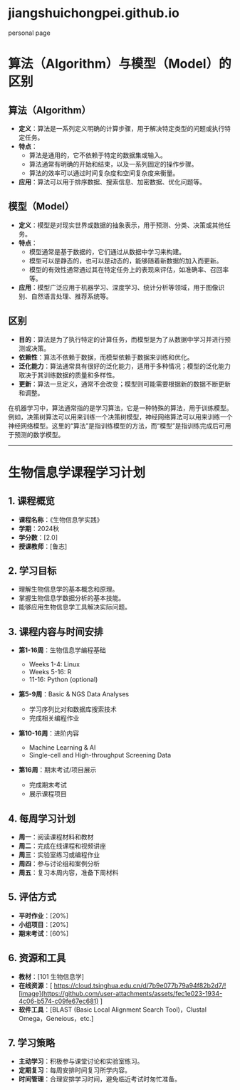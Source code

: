 # jiangshuichongpei.github.io
personal page


# 算法（Algorithm）与模型（Model）的区别

## 算法（Algorithm）
- **定义**：算法是一系列定义明确的计算步骤，用于解决特定类型的问题或执行特定任务。
- **特点**：
  - 算法是通用的，它不依赖于特定的数据集或输入。
  - 算法通常有明确的开始和结束，以及一系列固定的操作步骤。
  - 算法的效率可以通过时间复杂度和空间复杂度来衡量。
- **应用**：算法可以用于排序数据、搜索信息、加密数据、优化问题等。

## 模型（Model）
- **定义**：模型是对现实世界或数据的抽象表示，用于预测、分类、决策或其他任务。
- **特点**：
  - 模型通常是基于数据的，它们通过从数据中学习来构建。
  - 模型可以是静态的，也可以是动态的，能够随着新数据的加入而更新。
  - 模型的有效性通常通过其在特定任务上的表现来评估，如准确率、召回率等。
- **应用**：模型广泛应用于机器学习、深度学习、统计分析等领域，用于图像识别、自然语言处理、推荐系统等。

## 区别
- **目的**：算法是为了执行特定的计算任务，而模型是为了从数据中学习并进行预测或决策。
- **依赖性**：算法不依赖于数据，而模型依赖于数据来训练和优化。
- **泛化能力**：算法通常具有很好的泛化能力，适用于多种情况；模型的泛化能力取决于其训练数据的质量和多样性。
- **更新**：算法一旦定义，通常不会改变；模型则可能需要根据新的数据不断更新和调整。

在机器学习中，算法通常指的是学习算法，它是一种特殊的算法，用于训练模型。例如，决策树算法可以用来训练一个决策树模型，神经网络算法可以用来训练一个神经网络模型。这里的“算法”是指训练模型的方法，而“模型”是指训练完成后可用于预测的数学模型。



-------------------------------------------------------------







# 生物信息学课程学习计划

## 1. 课程概览
- **课程名称**：《生物信息学实践》
- **学期**：2024秋
- **学分数**：[2.0]
- **授课教师**：[鲁志]

## 2. 学习目标
- 理解生物信息学的基本概念和原理。
- 掌握生物信息学数据分析的基本技能。
- 能够应用生物信息学工具解决实际问题。

## 3. 课程内容与时间安排
- **第1-16周**：生物信息学编程基础
  - Weeks 1-4: Linux
  - Weeks 5-16: R
  - 11-16: Python (optional) 

- **第5-9周**：Basic & NGS Data Analyses 
  - 学习序列比对和数据库搜索技术
  - 完成相关编程作业
    
- **第10-16周**：进阶内容
  - Machine Learning & AI
  - Single-cell and High-throughput Screening Data

- **第16周**：期末考试/项目展示
  - 完成期末考试
  - 展示课程项目

## 4. 每周学习计划
- **周一**：阅读课程材料和教材
- **周二**：完成在线课程和视频讲座
- **周三**：实验室练习或编程作业
- **周四**：参与讨论组和案例分析
- **周五**：复习本周内容，准备下周材料

## 5. 评估方式
- **平时作业**：[20%]
- **小组项目**：[20%]
- **期末考试**：[60%]

## 6. 资源和工具
- **教材**：[101 生物信息学]
- **在线资源**：[ https://cloud.tsinghua.edu.cn/d/7b9e077b79a94f82b2d7/![image](https://github.com/user-attachments/assets/fec1e023-1934-4c06-b574-c09fe67ec681)
]
- **软件工具**：[BLAST (Basic Local Alignment Search Tool)，Clustal Omega，Geneious，etc.]

## 7. 学习策略
- **主动学习**：积极参与课堂讨论和实验室练习。
- **定期复习**：每周安排时间复习所学内容。
- **时间管理**：合理安排学习时间，避免临近考试时匆忙准备。
